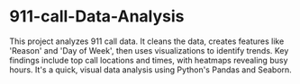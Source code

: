 # 911-call-Data-Analysis
This project analyzes 911 call data. It cleans the data, creates features like 'Reason' and 'Day of Week', then uses visualizations to identify trends. Key findings include top call locations and times, with heatmaps revealing busy hours. It's a quick, visual data analysis using Python's Pandas and Seaborn.
